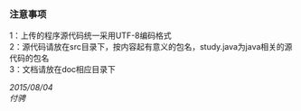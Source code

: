 ### 注意事项  
1：上传的程序源代码统一采用UTF-8编码格式  
2：源代码请放在src目录下，按内容起有意义的包名，study.java为java相关的源代码的包名  
3：文档请放在doc相应目录下  
  
*2015/08/04*  
*付骋*  
